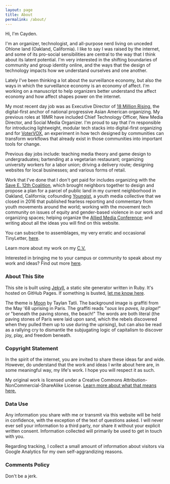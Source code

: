 ```yaml
---
layout: page
title: About
permalink: /about/
---
```


Hi, I'm Cayden.

I'm an organizer, technologist, and all-purpose nerd living on unceded Ohlone land (Oakland, California). I like to say I was raised by the internet, and some of its pro-social sensibilities are central to the way that I think about its latent potential. I'm very interested in the shifting boundaries of community and group identity online, and the ways that the design of technology impacts how we understand ourselves and one another.

Lately I've been thinking a lot about the surveillance economy, but also the ways in which the surveillance economy is an economy of affect. I'm working on a manuscript to help organizers better understand the affect economy and how affect shapes power on the internet.

My most recent day job was as Executive Director of [18 Million Rising](http://18mr.org), the digital-first anchor of national progressive Asian American organizing. My previous roles at 18MR have included Chief Technology Officer, New Media Director, and Social Media Organizer. I'm proud to say that I'm responsible for introducing lightweight, modular tech stacks into digital-first organizing and for [VoterVOX](https://votervox.org), an experiment in how tech designed by communities can transform workflows that already exist in those communities into important tools for change.

Previous day jobs include: teaching media theory and game design to undergraduates; bartending at a vegetarian restaurant; organizing university workers for a labor union; driving a delivery route; designing websites for local businesses; and various forms of retail.

Work that I've done that I don't get paid for includes organizing with the [Save E. 12th Coalition](http://proposal.e12thoak.land), which brought neighbors together to design and propose a plan for a parcel of public land in my current neighborhood in Oakland, California; cofounding [Youngist](http://youngist.org), a youth media collective that we closed in 2016 that published fearless reporting and commentary from youth movements around the world; working with the movement tech community on issues of equity and gender-based violence in our work and organizing spaces; helping organize the [Allied Media Conference](https://alliedmedia.org/amc); and writing about all the ideas you will find on this website.

You can subscribe to assemblages, my very erratic and occasional TinyLetter, [here](/subscribe/).

Learn more about my work on my [C.V.](/cv/)

Interested in bringing me to your campus or community to speak about my work and ideas? Find out more [here](/speaking/).

### About This Site

This site is built using [Jekyll](http://jekyllrb.com), a static site generator written in Ruby. It's hosted on GitHub Pages. If something is busted, [let me know here](https://github.com/catachresis/bwo/issues).

The theme is [Moon](https://github.com/TaylanTatli/Moon) by Taylan Tatli. The background image is graffiti from the May '68 uprising in Paris. The graffiti reads "_sous les paves, la plage!_" or "beneath the paving stones, the beach!" The words are both literal (the paving stones of Paris were laid upon sand, which the rebels discovered when they pulled them up to use during the uprising), but can also be read as a rallying cry to dismantle the subjugating logic of capitalism to discover joy, play, and freedom beneath.

### Copyright Statement

In the spirit of the internet, you are invited to share these ideas far and wide. However, do understand that the work and ideas I write about here are, in some meaningful way, my life's work. I hope you will respect it as such.

My original work is licensed under a Creative Commons Attribution-NonCommercial-ShareAlike License. [Learn more about what that means here.](https://creativecommons.org/licenses/by-nc-sa/4.0/)

### Data Use

Any information you share with me or transmit via this website will be held in confidence, with the exception of the text of questions asked. I will never ever sell your information to a third party, nor share it without your explicit written consent. Information collected will primarily be used to get in touch with you.

Regarding tracking, I collect a small amount of information about visitors via Google Analytics for my own self-aggrandizing reasons.

### Comments Policy

Don't be a jerk.
